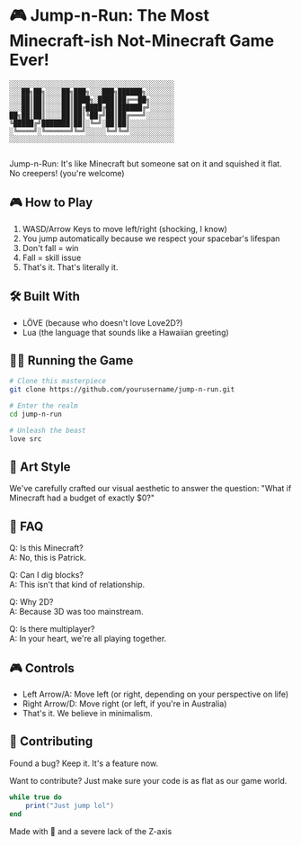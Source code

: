 # 🎮 Jump-n-Run: The Most Minecraft-ish Not-Minecraft Game Ever!

```
░░░░░░░░░░░░░░░░░░░░░░░░░░░░░░░░░░░░░░░░░
░░░██╗██╗░░░░██╗███╗░░░███╗██████╗░░░░░░░
░░░██║██║░░░░██║████╗░████║██╔══██╗░░░░░░
░░░██║██║░░░░██║██╔████╔██║██████╔╝░░░░░░
██╗██║██║░░░░██║██║╚██╔╝██║██╔═══╝░░░░░░░
╚█████╔╝███████║██║░╚═╝░██║██║░░░░░░░░░░░
░╚════╝░╚══════╝╚═╝░░░░░╚═╝╚═╝░░░░░░░░░░░
░░░░░░░░░░░░░░░░░░░░░░░░░░░░░░░░░░░░░░░░░
⠀⠀⠀⠀⠀⠀⠀⠀⠀⠀⠀⠀⠀⠀⠀⠀⠀⠀⠀⠀⠀⠀⠀⠀⠀⠀⠀⠀⠀⠀⠀⠀⠀⠀⠀⠀⠀⠀⠀⠀⠀⠀⠀⠀⠀⠀⠀⠀⠀⠀⠀⠀⠀⠀⠀⠀⠀⠀
```

Jump-n-Run:  It's like Minecraft but someone sat on it and squished it flat. 
No creepers! (you're welcome)

## 🎮 How to Play 
1. WASD/Arrow Keys to move left/right (shocking, I know)
2. You jump automatically because we respect your spacebar's lifespan
3. Don't fall = win
4. Fall = skill issue
5. That's it. That's literally it.

## 🛠️ Built With
- LÖVE (because who doesn't love Love2D?)
- Lua (the language that sounds like a Hawaiian greeting)

## 🏃‍♂️ Running the Game
```bash
# Clone this masterpiece
git clone https://github.com/yourusername/jump-n-run.git

# Enter the realm
cd jump-n-run

# Unleash the beast
love src
```

## 🎨 Art Style
We've carefully crafted our visual aesthetic to answer the question: "What if Minecraft had a budget of exactly $0?"

## 🤔 FAQ
Q: Is this Minecraft?  
A: No, this is Patrick.

Q: Can I dig blocks?  
A: This isn't that kind of relationship.

Q: Why 2D?  
A: Because 3D was too mainstream.

Q: Is there multiplayer?  
A: In your heart, we're all playing together.

## 🎮 Controls
- Left Arrow/A: Move left (or right, depending on your perspective on life)
- Right Arrow/D: Move right (or left, if you're in Australia)
- That's it. We believe in minimalism.


## 🤝 Contributing
Found a bug? Keep it. It's a feature now.

Want to contribute? Just make sure your code is as flat as our game world.


```lua
while true do
    print("Just jump lol")
end
```

Made with 💝 and a severe lack of the Z-axis
